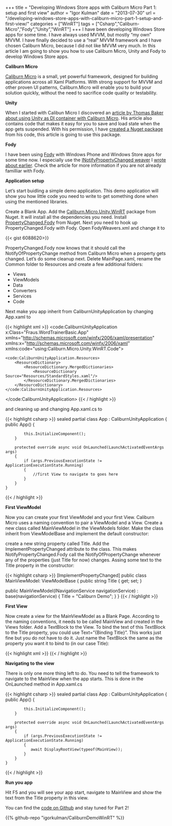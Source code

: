 +++
title = "Developing Windows Store apps with Caliburn Micro Part 1: setup and first view"
author = "Igor Kulman"
date = "2013-07-30"
url = "/developing-windows-store-apps-with-caliburn-micro-part-1-setup-and-first-view/"
categories = ["WinRT"]
tags = ["Csharp","Caliburn-Micro","Fody","Unity","WinRT"]
+++
I have been developing Windows Store apps for some time. I have always used MVVM, but mostly &#8220;my own&#8221; MVVM. I have finally decided to use a &#8220;real&#8221; MVVM framework and I have chosen Caliburn Micro, because I did not like MVVM very much. In this article I am going to show you how to use Caliburn Micro, Unity and Fody to develop Windows Store apps. 

**Caliburn Micro**

[Caliburn Micro][1] is a small, yet powerful framework, designed for building applications across all Xaml Platforms. With strong support for MVVM and other proven UI patterns, Caliburn.Micro will enable you to build your solution quickly, without the need to sacrifice code quality or testability.

<!--more-->

**Unity**

When I started with Calibun Micro I discovered an [article by Thomas Baker about using Unity as DI container with Caliburn Micro][2]. His article also contains code that makes it easy for you to save and load state when the app gets suspended. With his permission, I have [created a Nuget package][3] from his code, this article is going to use this package.

**Fody**

I have been using [Fody][4] with Windows Phone and Windows Store apps for some time now. I especially use the [INotifyPropertyChanged weaver][5] I [wrote about earlier][6]. Check the article for more information if you are not already familliar with Fody.

**Application setup**

Let&#8217;s start buidling a simple demo application. This demo application will show you how little code you need to write to get something done when using the mentioned libraries.

Create a Blank App. Add the [Caliburn.Micro.Unity.WinRT][7] package from Nuget. It will install all the dependencies you need. Install [PropertyChanged.Fody][8] from Nuget. Next you need to hook up PropertyChanged.Fody with Fody. Open FodyWeavers.xml and change it to

{{< gist 6088620>}}

PropertyChanged.Fody now knows that it should call the NotifyOfPropertyChange method from Caliburn Micro when a property gets changed. Let&#8217;s do some cleanup next. Delete MainPage.xaml, rename the Common folder to Resources and create a few additional folders: 

  * Views
  * ViewModels
  * Data
  * Converters
  * Services
  * Code

Next make you app inherit from CaliburnUnityApplication by changing App.xaml to

{{< highlight xml >}}
<code:CaliburnUnityApplication
    x:Class="Fraus.WordTrainerBasic.App"
    xmlns="http://schemas.microsoft.com/winfx/2006/xaml/presentation"
    xmlns:x="http://schemas.microsoft.com/winfx/2006/xaml"    
    xmlns:code="using:Caliburn.Micro.Unity.WinRT.Code">

    <code:CaliburnUnityApplication.Resources>
        <ResourceDictionary>
            <ResourceDictionary.MergedDictionaries>
                <ResourceDictionary Source="Resources/StandardStyles.xaml"/>                
            </ResourceDictionary.MergedDictionaries>
        </ResourceDictionary>
    </code:CaliburnUnityApplication.Resources>
</code:CaliburnUnityApplication>
{{< / highlight >}}

and cleaning up and changing App.xaml.cs to

{{< highlight csharp >}}
sealed partial class App : CaliburnUnityApplication
    {        
        public App()
        {
              
            this.InitializeComponent();
        }

        protected override async void OnLaunched(LaunchActivatedEventArgs args)
        {            
            if (args.PreviousExecutionState != ApplicationExecutionState.Running)
            {
                //first View to navigate to goes here            
            }
        }
    }
{{< / highlight >}}

**First ViewModel**

Now you can create your first ViewModel and your first View. Caliburn Micro uses a naming convention to pair a ViewModel and a View. Create a new class called MainViewModel in the ViewModels folder. Make the class inherit from ViewModelBase and implement the default constructor:

create a new string property called Title. Add the ImplementPropertyChanged attribute to the class. This makes NotifyPropertyChanged.Fody call the NotifyOfPropertyChange whenever any of the properties (just Title for now) changes. Assing some text to the Title property in the constructor:

{{< highlight csharp >}}
[ImplementPropertyChanged]
public class MainViewModel: ViewModelBase
{
  public string Title { get; set; }

  public MainViewModel(INavigationService navigationService) : base(navigationService)
  {
    Title = "Caliburn Demo";
  }
}
{{< / highlight >}}

**First View**

Now create a view for the MainViewModel as a Blank Page. According to the naming conventions, it needs to be called MainView and created in the Views folder. Add a TextBlock to the View. To bind the text of this TextBlock to the Title property, you could use Text=&#8221;{Binding Title}&#8221;. This works just fine but you do not have to do it. Just name the TextBlock the same as the property you want it to bind to (in our case Title):

{{< highlight xml >}}
<Grid Background="{StaticResource ApplicationPageBackgroundThemeBrush}">
  <TextBlock x:Name="Title" />
</Grid>
{{< / highlight >}}

**Navigating to the view**

There is only one more thing left to do. You need to tell the framework to navigate to the MainView when the app starts. This is done in the OnLaunched method in App.xaml.cs

{{< highlight csharp >}}
sealed partial class App : CaliburnUnityApplication
    {        
        public App()
        {
              
            this.InitializeComponent();
        }
 
        protected override async void OnLaunched(LaunchActivatedEventArgs args)
        {            
            if (args.PreviousExecutionState != ApplicationExecutionState.Running)
            {
               await DisplayRootView(typeof(MainView));        
            }
        }
    }
{{< / highlight >}}

**Run you app**

Hit F5 and you will see your app start, navigate to MainView and show the text from the Title property in this view.

You can find the [code on Github][9] and stay tuned for Part 2!

 [1]: https://caliburnmicro.codeplex.com/
 [2]: http://nybbles.blogspot.cz/2013/02/winrt-caliburnmicro-and-ioc-part-3.html
 [3]: https://nuget.org/packages/Caliburn.Micro.Unity.WinRT/
 [4]: https://github.com/Fody/Fody
 [5]: https://github.com/Fody/PropertyChanged
 [6]: http://blog.kulman.sk/inotifypropertychanged-the-easy-way-in-windows-phone-and-windows-8/ "INotifyPropertyChanged the easy way in Windows Phone and Windows 8"
 [7]: http://www.nuget.org/packages/Caliburn.Micro.Unity.WinRT/
 [8]: http://www.nuget.org/packages/PropertyChanged.Fody/
 [9]: https://github.com/igorkulman/CaliburnDemoWinRT

{{% github-repo "igorkulman/CaliburnDemoWinRT" %}}

